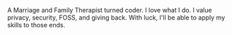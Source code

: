A Marriage and Family Therapist turned coder. I love what I do. I value privacy, security, FOSS, and giving back. With luck, I'll be able to apply  my skills to those ends. 
